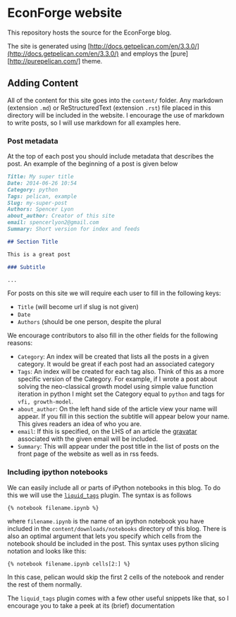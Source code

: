 # EconForge website 

This repository hosts the source for the EconForge blog. 

The site is generated using [http://docs.getpelican.com/en/3.3.0/](http://docs.getpelican.com/en/3.3.0/) and employs the [pure][http://purepelican.com/] theme.


## Adding Content

All of the content for this site goes into the `content/` folder. Any markdown (extension `.md`) or ReStructuredText (extension `.rst`) file placed in this directory will be included in the website. I encourage the use of markdown to write posts, so I will use markdown for all examples here.

### Post metadata

At the top of each post you should include metadata that describes the post. An example of the beginning of a post is given below

```markdown
Title: My super title
Date: 2014-06-26 10:54
Category: python
Tags: pelican, example
Slug: my-super-post
Authors: Spencer Lyon
about_author: Creator of this site
email: spencerlyon2@gmail.com
Summary: Short version for index and feeds

## Section Title

This is a great post

### Subtitle

...
```

For posts on this site we will require each user to fill in the following keys:

* `Title` (will become url if slug is not given)
* `Date`
* `Authors` (should be one person, despite the plural 

We encourage contributors to also fill in the other fields for the following reasons:

* `Category`: An index will be created that lists all the posts in a given category. It would be great if each post had an associated category
* `Tags`: An index will be created for each tag also. Think of this as a more specific version of the Category. For example, if I wrote a post about solving the neo-classical growth model using simple value function iteration in python I might set the Category equal to `python` and tags for `vfi, growth-model`.
* `about_author`: On the left hand side of the article view your name will appear. If you fill in this section the subtitle will appear below your name. This gives readers an idea of who you are.
* `email`: If this is specified, on the LHS of an article the [gravatar](http://en.gravatar.com/) associated with the given email will be included.
* `Summary`: This will appear under the post title in the list of posts on the front page of the website as well as in rss feeds.

### Including ipython notebooks

We can easily include all or parts of iPython notebooks in this blog. To do this we will use the [`liquid_tags`](https://github.com/getpelican/pelican-plugins/tree/master/liquid_tags) plugin. The syntax is as follows

```
{% notebook filename.ipynb %}
```

where `filename.ipynb` is the name of an ipython notebook you have included in the `content/downloads/notebooks` directory of this blog. There is also an optimal argument that lets you specify which cells from the notebook should be included in the post. This syntax uses python slicing notation and looks like this:

```
{% notebook filename.ipynb cells[2:] %}
```

In this case, pelican would skip the first 2 cells of the notebook and render the rest of them normally.

The `liquid_tags` plugin comes with a few other useful snippets like that, so I encourage you to take a peek at its (brief) documentation





